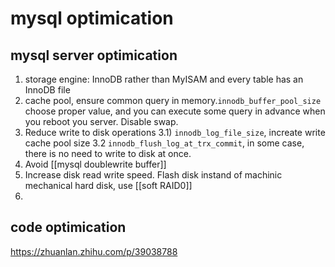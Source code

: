 # mysql optimication

##  mysql server optimication
1. storage engine: InnoDB rather than MyISAM and every table has an InnoDB file
2. cache pool, ensure common query in memory.``innodb_buffer_pool_size`` choose proper value, and you can execute some query in advance when you reboot you server. Disable swap.
3. Reduce write to disk operations
   3.1) `innodb_log_file_size`, increate write cache pool size
   3.2 `innodb_flush_log_at_trx_commit`, in some case, there is no need to write to disk at once.
4. Avoid [[mysql doublewrite buffer]]
5. Increase disk read write speed. Flash disk instand of machinic mechanical hard disk, use [[soft RAID0]]
6. 
## code optimication


https://zhuanlan.zhihu.com/p/39038788